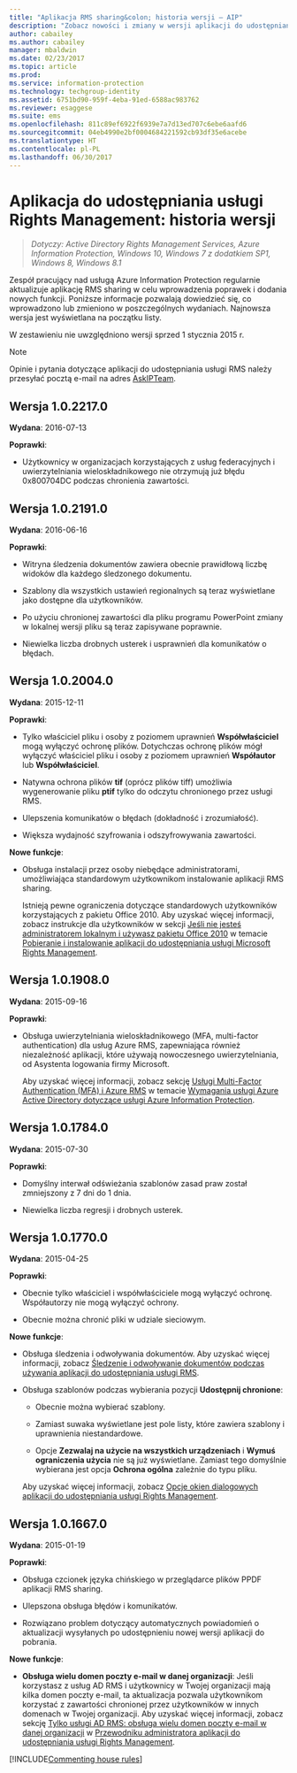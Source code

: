 ```yaml
---
title: "Aplikacja RMS sharing&colon; historia wersji — AIP"
description: "Zobacz nowości i zmiany w wersji aplikacji do udostępniania usługi Rights Management dla systemu Windows."
author: cabailey
ms.author: cabailey
manager: mbaldwin
ms.date: 02/23/2017
ms.topic: article
ms.prod: 
ms.service: information-protection
ms.technology: techgroup-identity
ms.assetid: 6751bd90-959f-4eba-91ed-6588ac983762
ms.reviewer: esaggese
ms.suite: ems
ms.openlocfilehash: 811c89ef6922f6939e7a7d13ed707c6ebe6aafd6
ms.sourcegitcommit: 04eb4990e2bf0004684221592cb93df35e6acebe
ms.translationtype: HT
ms.contentlocale: pl-PL
ms.lasthandoff: 06/30/2017
---
```

# <a name="rights-management-sharing-application-version-release-history"></a>Aplikacja do udostępniania usługi Rights Management: historia wersji

>*Dotyczy: Active Directory Rights Management Services, Azure Information Protection, Windows 10, Windows 7 z dodatkiem SP1, Windows 8, Windows 8.1*

Zespół pracujący nad usługą Azure Information Protection regularnie aktualizuje aplikację RMS sharing w celu wprowadzenia poprawek i dodania nowych funkcji. Poniższe informacje pozwalają dowiedzieć się, co wprowadzono lub zmieniono w poszczególnych wydaniach. Najnowsza wersja jest wyświetlana na początku listy.

W zestawieniu nie uwzględniono wersji sprzed 1 stycznia 2015 r.

> [!NOTE]
> Opinie i pytania dotyczące aplikacji do udostępniania usługi RMS należy przesyłać pocztą e-mail na adres [AskIPTeam](mailto:AskIPTeam@microsoft.com?subject=RMS%20sharing%20app:%20Feedback%20or%20question).

## <a name="version-1022170"></a>Wersja 1.0.2217.0

**Wydana**: 2016-07-13

**Poprawki**:

- Użytkownicy w organizacjach korzystających z usług federacyjnych i uwierzytelniania wieloskładnikowego nie otrzymują już błędu 0x800704DC podczas chronienia zawartości.



## <a name="version-1021910"></a>Wersja 1.0.2191.0
**Wydana**: 2016-06-16

**Poprawki**:

- Witryna śledzenia dokumentów zawiera obecnie prawidłową liczbę widoków dla każdego śledzonego dokumentu.

- Szablony dla wszystkich ustawień regionalnych są teraz wyświetlane jako dostępne dla użytkowników.

- Po użyciu chronionej zawartości dla pliku programu PowerPoint zmiany w lokalnej wersji pliku są teraz zapisywane poprawnie.

- Niewielka liczba drobnych usterek i usprawnień dla komunikatów o błędach.


## <a name="version-1020040"></a>Wersja 1.0.2004.0
**Wydana**: 2015-12-11

**Poprawki**:

-   Tylko właściciel pliku i osoby z poziomem uprawnień **Współwłaściciel** mogą wyłączyć ochronę plików. Dotychczas ochronę plików mógł wyłączyć właściciel pliku i osoby z poziomem uprawnień **Współautor** lub **Współwłaściciel**.

-   Natywna ochrona plików **tif** (oprócz plików tiff) umożliwia wygenerowanie pliku **ptif** tylko do odczytu chronionego przez usługi RMS.

-   Ulepszenia komunikatów o błędach (dokładność i zrozumiałość).

-   Większa wydajność szyfrowania i odszyfrowywania zawartości.

**Nowe funkcje**:

-   Obsługa instalacji przez osoby niebędące administratorami, umożliwiająca standardowym użytkownikom instalowanie aplikacji RMS sharing.

    Istnieją pewne ograniczenia dotyczące standardowych użytkowników korzystających z pakietu Office 2010. Aby uzyskać więcej informacji, zobacz instrukcje dla użytkowników w sekcji [Jeśli nie jesteś administratorem lokalnym i używasz pakietu Office 2010](install-sharing-app.md#if-you-are-not-a-local-administrator-and-use-office-2010) w temacie [Pobieranie i instalowanie aplikacji do udostępniania usługi Microsoft Rights Management](install-sharing-app.md).

## <a name="version-1019080"></a>Wersja 1.0.1908.0
**Wydana**: 2015-09-16

**Poprawki**:

-   Obsługa uwierzytelniania wieloskładnikowego (MFA, multi-factor authentication) dla usług Azure RMS, zapewniająca również niezależność aplikacji, które używają nowoczesnego uwierzytelniania, od Asystenta logowania firmy Microsoft.

    Aby uzyskać więcej informacji, zobacz sekcję [Usługi Multi-Factor Authentication (MFA) i Azure RMS](../get-started/requirements-azure-ad.md#multi-factor-authentication-mfa-and-azure-information-protection) w temacie [Wymagania usługi Azure Active Directory dotyczące usługi Azure Information Protection](../get-started/requirements-azure-ad.md).

## <a name="version-1017840"></a>Wersja 1.0.1784.0
**Wydana**: 2015-07-30

**Poprawki**:

-   Domyślny interwał odświeżania szablonów zasad praw został zmniejszony z 7 dni do 1 dnia.

-   Niewielka liczba regresji i drobnych usterek.

## <a name="version-1017700"></a>Wersja 1.0.1770.0
**Wydana**: 2015-04-25

**Poprawki**:

-   Obecnie tylko właściciel i współwłaściciele mogą wyłączyć ochronę. Współautorzy nie mogą wyłączyć ochrony.

-   Obecnie można chronić pliki w udziale sieciowym.

**Nowe funkcje**:

-   Obsługa śledzenia i odwoływania dokumentów. Aby uzyskać więcej informacji, zobacz [Śledzenie i odwoływanie dokumentów podczas używania aplikacji do udostępniania usługi RMS](sharing-app-track-revoke.md).

-   Obsługa szablonów podczas wybierania pozycji **Udostępnij chronione**:

    -   Obecnie można wybierać szablony.

    -   Zamiast suwaka wyświetlane jest pole listy, które zawiera szablony i uprawnienia niestandardowe.

    -   Opcje **Zezwalaj na użycie na wszystkich urządzeniach** i **Wymuś ograniczenia użycia** nie są już wyświetlane. Zamiast tego domyślnie wybierana jest opcja **Ochrona ogólna** zależnie do typu pliku.

    Aby uzyskać więcej informacji, zobacz [Opcje okien dialogowych aplikacji do udostępniania usługi Rights Management](sharing-app-dialog-box.md).

## <a name="version-1016670"></a>Wersja 1.0.1667.0
**Wydana**: 2015-01-19

**Poprawki**:

-   Obsługa czcionek języka chińskiego w przeglądarce plików PPDF aplikacji RMS sharing.

-   Ulepszona obsługa błędów i komunikatów.

-   Rozwiązano problem dotyczący automatycznych powiadomień o aktualizacji wysyłanych po udostępnieniu nowej wersji aplikacji do pobrania.

**Nowe funkcje**:

-   **Obsługa wielu domen poczty e-mail w danej organizacji**: Jeśli korzystasz z usług AD RMS i użytkownicy w Twojej organizacji mają kilka domen poczty e-mail, ta aktualizacja pozwala użytkownikom korzystać z zawartości chronionej przez użytkowników w innych domenach w Twojej organizacji. Aby uzyskać więcej informacji, zobacz sekcję [Tylko usługi AD RMS: obsługa wielu domen poczty e-mail w danej organizacji](sharing-app-admin-guide.md#ad-rms-only-support-for-multiple-email-domains-within-your-organization) w [Przewodniku administratora aplikacji do udostępniania usługi Rights Management](sharing-app-admin-guide.md).

[!INCLUDE[Commenting house rules](../includes/houserules.md)]
